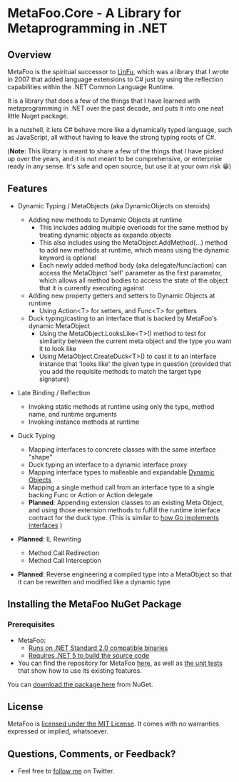 # MetaFoo.Core - A Library for Metaprogramming in .NET

## Overview

MetaFoo is the spiritual successor to [LinFu](https://www.codeproject.com/Articles/20884/Introducing-the-LinFu-Framework-Part-I-LinFu-Dynam), which was a library that I wrote in 2007 that added language extensions to C# just by using the reflection capabilities within the .NET Common Language Runtime.

It is a library that does a few of the things that I have learned with metaprogramming in .NET over the past decade, and puts it into one neat little Nuget package.

In a nutshell, it lets C# behave more like a dynamically typed language, such as JavaScript, all without having to leave the strong typing roots of C#. 

(**Note**: This library is meant to share a few of the things that I have picked up over the years, and it is not meant to be comprehensive, or enterprise ready in any sense. It's safe and open source, but use it at your own risk 😁)

## Features

- Dynamic Typing / MetaObjects (aka DynamicObjects on steroids)
  - Adding new methods to Dynamic Objects at runtime
    - This includes adding multiple overloads for the same method by treating dynamic objects as expando objects
    - This also includes using the MetaObject.AddMethod(...) method to add new methods at runtime, which means using the dynamic keyword is optional
    - Each newly added method body (aka delegate/func/action) can access the MetaObject 'self' parameter as the first parameter, which allows all method bodies to access the state of the object that it is currently executing against
  - Adding new property getters and setters to Dynamic Objects at runtime
    - Using Action&lt;T&gt; for setters, and Func&lt;T&gt; for getters
  - Duck typing/casting to an interface that is backed by MetaFoo's dynamic MetaObject 
    - Using the MetaObject.LooksLike&lt;T&gt;() method to test for similarity between the current meta object and the type you want it to look like
    - Using MetaObject.CreateDuck&lt;T&gt;() to cast it to an interface instance that 'looks like' the given type in question (provided that you add the requisite methods to match the target type signature)
 
- Late Binding / Reflection
  - Invoking static methods at runtime using only the type, method name, and runtime arguments
  - Invoking instance methods at runtime
  
- Duck Typing
  - Mapping interfaces to concrete classes with the same interface "shape"
  - Duck typing an interface to a dynamic interface proxy
  - Mapping interface types to malleable and expandable [Dynamic Objects](https://docs.microsoft.com/en-us/dotnet/api/system.dynamic.dynamicobject?view=net-5.0)
  - Mapping a single method call from an interface type to a single backing Func<T> or Action<T> or Action delegate
  - **Planned**: Appending extension classes to an existing Meta Object, and using those extension methods to fulfill the runtime interface contract for the duck type. (This is similar to [how Go implements interfaces](https://golangbyexample.com/interface-in-golang/) )
  
- **Planned**: IL Rewriting
  - Method Call Redirection
  - Method Call Interception

- **Planned**: Reverse engineering a compiled type into a MetaObject so that it can be rewritten and modified like a dynamic type

## Installing the MetaFoo NuGet Package 
### Prerequisites
- MetaFoo:
  - [Runs on .NET Standard 2.0 compatible binaries](https://dotnet.microsoft.com/platform/dotnet-standard)
  - [Requires .NET 5 to build the source code](https://dotnet.microsoft.com/download/dotnet/5.0)
- You can find the repository for MetaFoo [here](https://github.com/philiplaureano/MetaFoo), as well as [the unit tests](https://github.com/philiplaureano/MetaFoo/tree/master/MetaFoo/MetaFoo.Tests) that show how to use its existing features. 

You can [download the package here](https://www.nuget.org/packages/Laureano.MetaFoo.Core/) from NuGet.

## License
 MetaFoo is [licensed under the MIT License](https://opensource.org/licenses/MIT). It comes with no warranties expressed or implied, whatsoever.
 
## Questions, Comments, or Feedback?
- Feel free to [follow me](http://twitter.com/philiplaureano) on Twitter.
